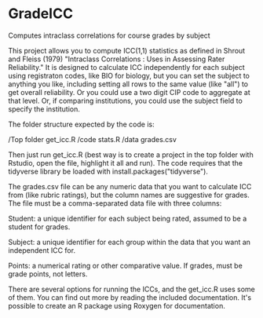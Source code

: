 # GradeICC
Computes intraclass correlations for course grades by subject

This project allows you to compute ICC(1,1) statistics as defined in Shrout and Fleiss (1979) "Intraclass Correlations : Uses in Assessing
Rater Reliability." It is designed to calculate ICC independently for each subject using registraton codes, like BIO for biology, but you can 
set the subject to anything you like, including setting all rows to the same value (like "all") to get overall reliability. Or you could use a
two digit CIP code to aggregate at that level. Or, if comparing institutions, you could use the subject field to specify the institution.

The folder structure expected by the code is: 

/Top folder
      get_icc.R
      /code
            stats.R
      /data
            grades.csv

Then just run get_icc.R (best way is to create a project in the top folder with Rstudio, open the file, highlight it all and run). 
The code requires that the tidyverse library be loaded with install.packages("tidyverse").

The grades.csv file can be any numeric data that you want to calculate ICC from (like rubric ratings), but the column names are suggestive for
grades. The file must be a comma-separated data file with three columns:

Student: a unique identifier for each subject being rated, assumed to be a student for grades.

Subject: a unique identifier for each group within the data that you want an independent ICC for.

Points: a numerical rating or other comparative value. If grades, must be grade points, not letters. 

There are several options for running the ICCs, and the get_icc.R uses some of them. You can find out more by reading the included documentation. It's possible
to create an R package using Roxygen for documentation.

